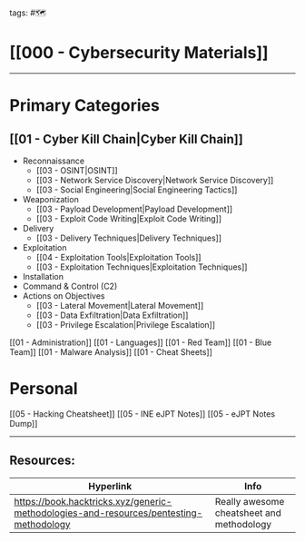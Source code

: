 tags: #🗺

# [[000 - Cybersecurity Materials]]  

***

# Primary Categories

## [[01 - Cyber Kill Chain|Cyber Kill Chain]]
- Reconnaissance
	- [[03 - OSINT|OSINT]]
	- [[03 - Network Service Discovery|Network Service Discovery]]
	- [[03 - Social Engineering|Social Engineering Tactics]]
- Weaponization
	- [[03 - Payload Development|Payload Development]]
	- [[03 - Exploit Code Writing|Exploit Code Writing]]
- Delivery
	- [[03 - Delivery Techniques|Delivery Techniques]]
- Exploitation
	- [[04 - Exploitation Tools|Exploitation Tools]]
	- [[03 - Exploitation Techniques|Exploitation Techniques]]
- Installation
- Command & Control (C2)
- Actions on Objectives
	- [[03 - Lateral Movement|Lateral Movement]]
	- [[03 - Data Exfiltration|Data Exfiltration]]
	- [[03 - Privilege Escalation|Privilege Escalation]]

[[01 - Administration]]
[[01 - Languages]]
[[01 - Red Team]]
[[01 - Blue Team]]
[[01 - Malware Analysis]]
[[01 - Cheat Sheets]]


# Personal 
[[05 - Hacking Cheatsheet]]
[[05 - INE eJPT Notes]]
[[05 - eJPT Notes Dump]]

___

## Resources:

| Hyperlink | Info |
| --------- | ---- |
| https://book.hacktricks.xyz/generic-methodologies-and-resources/pentesting-methodology | Really awesome cheatsheet and methodology
